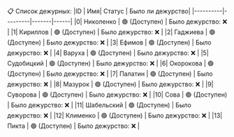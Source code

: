 
📋 Список дежурных:
|ID | Имя| Статус | Было ли дежурство|
|----------|---------|-------|------|
|0| Николенко | 🟢 (Доступен)  | Было дежурство: ❌ |
|1| Кириллов | 🟢 (Доступен)  | Было дежурство: ❌ |
|2| Гаджиева | 🟢 (Доступен)  | Было дежурство: ❌ |
|3| Ефимов | 🟢 (Доступен)  | Было дежурство: ❌ |
|4| Варуха | 🟢 (Доступен)  | Было дежурство: ❌ |
|5| Судобицкий | 🟢 (Доступен)  | Было дежурство: ❌ |
|6| Окорокова | 🟢 (Доступен)  | Было дежурство: ❌ |
|7| Палатин | 🟢 (Доступен)  | Было дежурство: ❌ |
|8| Мазурок | 🟢 (Доступен)  | Было дежурство: ❌ |
|9| Суворова | 🟢 (Доступен)  | Было дежурство: ❌ |
|10| Сова | 🟢 (Доступен)  | Было дежурство: ❌ |
|11| Шабельский | 🟢 (Доступен)  | Было дежурство: ❌ |
|12| Клименко | 🟢 (Доступен)  | Было дежурство: ❌ |
|13| Пикта | 🟢 (Доступен)  | Было дежурство: ❌ |
